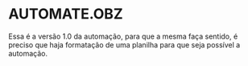 ﻿# AUTOMATE.OBZ
Essa é a versão 1.0 da automação, para que a mesma faça sentido, é preciso que haja formatação de uma planilha para que seja possível a automação.
